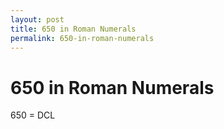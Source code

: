 ```yaml
---
layout: post
title: 650 in Roman Numerals
permalink: 650-in-roman-numerals
---
```


# 650 in Roman Numerals

650 = DCL
